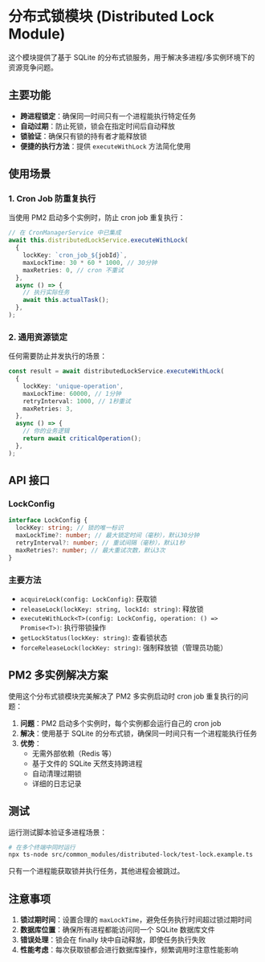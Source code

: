 # 分布式锁模块 (Distributed Lock Module)

这个模块提供了基于 SQLite 的分布式锁服务，用于解决多进程/多实例环境下的资源竞争问题。

## 主要功能

- **跨进程锁定**：确保同一时间只有一个进程能执行特定任务
- **自动过期**：防止死锁，锁会在指定时间后自动释放
- **锁验证**：确保只有锁的持有者才能释放锁
- **便捷的执行方法**：提供 `executeWithLock` 方法简化使用

## 使用场景

### 1. Cron Job 防重复执行

当使用 PM2 启动多个实例时，防止 cron job 重复执行：

```typescript
// 在 CronManagerService 中已集成
await this.distributedLockService.executeWithLock(
  {
    lockKey: `cron_job_${jobId}`,
    maxLockTime: 30 * 60 * 1000, // 30分钟
    maxRetries: 0, // cron 不重试
  },
  async () => {
    // 执行实际任务
    await this.actualTask();
  },
);
```

### 2. 通用资源锁定

任何需要防止并发执行的场景：

```typescript
const result = await distributedLockService.executeWithLock(
  {
    lockKey: 'unique-operation',
    maxLockTime: 60000, // 1分钟
    retryInterval: 1000, // 1秒重试
    maxRetries: 3,
  },
  async () => {
    // 你的业务逻辑
    return await criticalOperation();
  },
);
```

## API 接口

### LockConfig

```typescript
interface LockConfig {
  lockKey: string; // 锁的唯一标识
  maxLockTime?: number; // 最大锁定时间（毫秒），默认30分钟
  retryInterval?: number; // 重试间隔（毫秒），默认1秒
  maxRetries?: number; // 最大重试次数，默认3次
}
```

### 主要方法

- `acquireLock(config: LockConfig)`: 获取锁
- `releaseLock(lockKey: string, lockId: string)`: 释放锁
- `executeWithLock<T>(config: LockConfig, operation: () => Promise<T>)`: 执行带锁操作
- `getLockStatus(lockKey: string)`: 查看锁状态
- `forceReleaseLock(lockKey: string)`: 强制释放锁（管理员功能）

## PM2 多实例解决方案

使用这个分布式锁模块完美解决了 PM2 多实例启动时 cron job 重复执行的问题：

1. **问题**：PM2 启动多个实例时，每个实例都会运行自己的 cron job
2. **解决**：使用基于 SQLite 的分布式锁，确保同一时间只有一个进程能执行任务
3. **优势**：
   - 无需外部依赖（Redis 等）
   - 基于文件的 SQLite 天然支持跨进程
   - 自动清理过期锁
   - 详细的日志记录

## 测试

运行测试脚本验证多进程场景：

```bash
# 在多个终端中同时运行
npx ts-node src/common_modules/distributed-lock/test-lock.example.ts
```

只有一个进程能获取锁并执行任务，其他进程会被跳过。

## 注意事项

1. **锁过期时间**：设置合理的 `maxLockTime`，避免任务执行时间超过锁过期时间
2. **数据库位置**：确保所有进程都能访问同一个 SQLite 数据库文件
3. **错误处理**：锁会在 finally 块中自动释放，即使任务执行失败
4. **性能考虑**：每次获取锁都会进行数据库操作，频繁调用时注意性能影响
